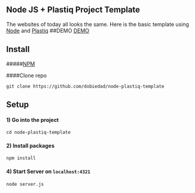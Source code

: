 ## Node JS + Plastiq Project Template
The websites of today all looks the same. Here is the basic template using [Node](https://nodejs.org/) and [Plastiq](https://github.com/featurist/plastiq)
##DEMO
[DEMO](http://dobiedad.github.io/node-plastiq-template/)
## Install
#####[NPM](https://www.npmjs.com/)

####Clone repo  

```
git clone https://github.com/dobiedad/node-plastiq-template
```

## Setup


#### 1) Go into the project
```
cd node-plastiq-template
```
#### 2) Install packages
```
npm install
```

#### 4) Start Server on `localhost:4321`
```
node server.js
```
